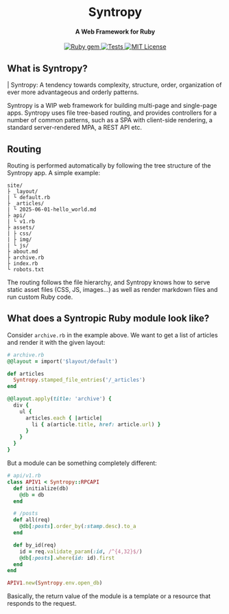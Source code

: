 <h1 align="center">
  <br>
  Syntropy
</h1>

<h4 align="center">A Web Framework for Ruby</h4>

<p align="center">
  <a href="http://rubygems.org/gems/syntropy">
    <img src="https://badge.fury.io/rb/syntropy.svg" alt="Ruby gem">
  </a>
  <a href="https://github.com/noteflakes/syntropy/actions">
    <img src="https://github.com/noteflakes/syntropy/actions/workflows/test.yml/badge.svg" alt="Tests">
  </a>
  <a href="https://github.com/noteflakes/syntropy/blob/master/LICENSE">
    <img src="https://img.shields.io/badge/license-MIT-blue.svg" alt="MIT License">
  </a>
</p>

## What is Syntropy?

| Syntropy: A tendency towards complexity, structure, order, organization of
ever more advantageous and orderly patterns.

Syntropy is a WIP web framework for building multi-page and single-page apps.
Syntropy uses file tree-based routing, and provides controllers for a number of
common patterns, such as a SPA with client-side rendering, a standard
server-rendered MPA, a REST API etc.

## Routing

Routing is performed automatically by following the tree structure of the
Syntropy app. A simple example:

```
site/
├ _layout/
| └ default.rb
├ _articles/
| └ 2025-06-01-hello_world.md
├ api/
| └ v1.rb
├ assets/
| ├ css/
| ├ img/
| └ js/
├ about.md
├ archive.rb
├ index.rb
└ robots.txt
```

The routing follows the file hierarchy, and Syntropy knows how to serve static
asset files (CSS, JS, images...) as well as render markdown files and run custom
Ruby code.

## What does a Syntropic Ruby module look like?

Consider `archive.rb` in the example above. We want to get a list of articles
and render it with the given layout:

```ruby
# archive.rb
@@layout = import('$layout/default')

def articles
  Syntropy.stamped_file_entries('/_articles')
end

@@layout.apply(title: 'archive') {
  div {
    ul {
      articles.each { |article|
        li { a(article.title, href: article.url) }
      }
    }
  }
}
```

But a module can be something completely different:

```ruby
# api/v1.rb
class APIV1 < Syntropy::RPCAPI
  def initialize(db)
    @db = db
  end

  # /posts
  def all(req)
    @db[:posts].order_by(:stamp.desc).to_a
  end

  def by_id(req)
    id = req.validate_param(:id, /^{4,32}$/)
    @db[:posts].where(id: id).first
  end
end

APIV1.new(Syntropy.env.open_db)
```

Basically, the return value of the module is a template or a resource that
responds to the request.